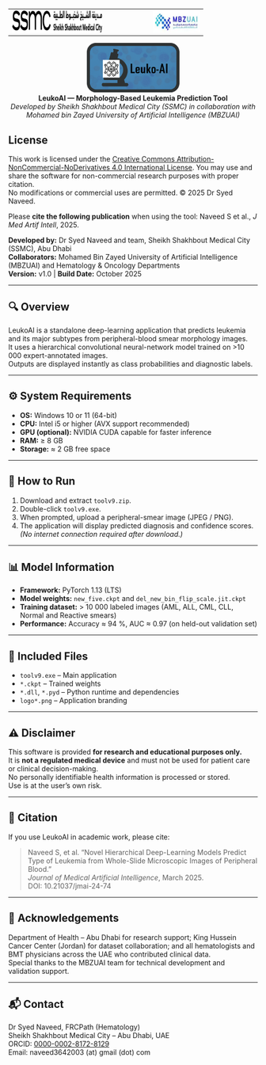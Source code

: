 <!-- Top row with SSMC on the left and MBZUAI on the right -->
<table style="width:100%;">
  <tr>
    <td style="width:50%;" align="left">
      <img src="assets/ssmc logo.png" height="45" />
    </td>
    <td style="width:50%;" align="right">
      <img src="assets/mbzuai logo.png" height="45" />
    </td>
  </tr>
</table>

<!-- Centered Leuko-AI logo and caption -->
<p align="center">
  <img src="assets/LeukoAI logo.png" height="100"/><br/>
  <strong>LeukoAI — Morphology-Based Leukemia Prediction Tool</strong><br/>
  <em>Developed by Sheikh Shakhbout Medical City (SSMC) in collaboration with Mohamed bin Zayed University of Artificial Intelligence (MBZUAI)</em>
</p>



## License
This work is licensed under the [Creative Commons Attribution-NonCommercial-NoDerivatives 4.0 International License](https://creativecommons.org/licenses/by-nc-nd/4.0/).
You may use and share the software for non-commercial research purposes with proper citation.  
No modifications or commercial uses are permitted.
© 2025 Dr Syed Naveed. 

Please **cite the following publication** when using the tool:
Naveed S et al., *J Med Artif Intell*, 2025.



**Developed by:** Dr Syed Naveed and team, Sheikh Shakhbout Medical City (SSMC), Abu Dhabi  
**Collaborators:** Mohamed Bin Zayed University of Artificial Intelligence (MBZUAI) and Hematology & Oncology Departments  
**Version:** v1.0  |  **Build Date:** October 2025

---

## 🔍 Overview
LeukoAI is a standalone deep-learning application that predicts leukemia and its major subtypes from peripheral-blood smear morphology images.  
It uses a hierarchical convolutional neural-network model trained on >10 000 expert-annotated images.  
Outputs are displayed instantly as class probabilities and diagnostic labels.

---

## ⚙️ System Requirements
- **OS:** Windows 10 or 11 (64-bit)  
- **CPU:** Intel i5 or higher (AVX support recommended)  
- **GPU (optional):** NVIDIA CUDA capable for faster inference  
- **RAM:** ≥ 8 GB  
- **Storage:** ≈ 2 GB free space

---

## 🚀 How to Run
1. Download and extract `toolv9.zip`.  
2. Double-click `toolv9.exe`.  
3. When prompted, upload a peripheral-smear image (JPEG / PNG).  
4. The application will display predicted diagnosis and confidence scores.  
*(No internet connection required after download.)*

---

## 📊 Model Information
- **Framework:** PyTorch 1.13 (LTS)  
- **Model weights:** `new_five.ckpt` and `del_new_bin_flip_scale.jit.ckpt`  
- **Training dataset:** > 10 000 labeled images (AML, ALL, CML, CLL, Normal and Reactive smears)  
- **Performance:** Accuracy ≈ 94 %, AUC ≈ 0.97 (on held-out validation set)

---

## 🧩 Included Files
- `toolv9.exe` – Main application  
- `*.ckpt` – Trained weights  
- `*.dll`, `*.pyd` – Python runtime and dependencies  
- `logo*.png` – Application branding

---

## ⚠️ Disclaimer
This software is provided **for research and educational purposes only.**  
It is **not a regulated medical device** and must not be used for patient care or clinical decision-making.  
No personally identifiable health information is processed or stored.  
Use is at the user’s own risk.

---

## 🧾 Citation
If you use LeukoAI in academic work, please cite:  

> Naveed S, et al. “Novel Hierarchical Deep-Learning Models Predict Type of Leukemia from Whole-Slide Microscopic Images of Peripheral Blood.”  
> *Journal of Medical Artificial Intelligence*, March 2025.   
> DOI: 10.21037/jmai-24-74

---

## 🧠 Acknowledgements
Department of Health – Abu Dhabi for research support; King Hussein Cancer Center (Jordan) for dataset collaboration; and all hematologists and BMT physicians across the UAE who contributed clinical data.  
Special thanks to the MBZUAI team for technical development and validation support.

---

## 📬 Contact
Dr Syed Naveed, FRCPath (Hematology)  
Sheikh Shakhbout Medical City – Abu Dhabi, UAE  
ORCID: [0000-0002-8172-8129](https://orcid.org/0000-0002-8172-8129)  
Email: naveed3642003 (at) gmail (dot) com

